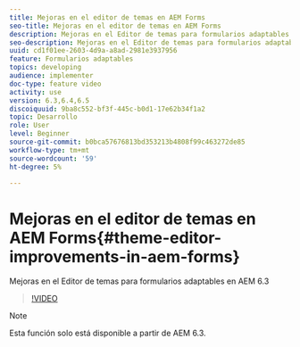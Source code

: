 ```yaml
---
title: Mejoras en el editor de temas en AEM Forms
seo-title: Mejoras en el editor de temas en AEM Forms
description: Mejoras en el Editor de temas para formularios adaptables en AEM 6.3
seo-description: Mejoras en el Editor de temas para formularios adaptables en AEM 6.3
uuid: cd1f01ee-2603-4d9a-a8ad-2981e3937956
feature: Formularios adaptables
topics: developing
audience: implementer
doc-type: feature video
activity: use
version: 6.3,6.4,6.5
discoiquuid: 9ba8c552-bf3f-445c-b0d1-17e62b34f1a2
topic: Desarrollo
role: User
level: Beginner
source-git-commit: b0bca57676813bd353213b4808f99c463272de85
workflow-type: tm+mt
source-wordcount: '59'
ht-degree: 5%

---
```



# Mejoras en el editor de temas en AEM Forms{#theme-editor-improvements-in-aem-forms}

Mejoras en el Editor de temas para formularios adaptables en AEM 6.3

>[!VIDEO](https://video.tv.adobe.com/v/19497?quality=9&learn=on)

>[!NOTE]
>
>Esta función solo está disponible a partir de AEM 6.3.

